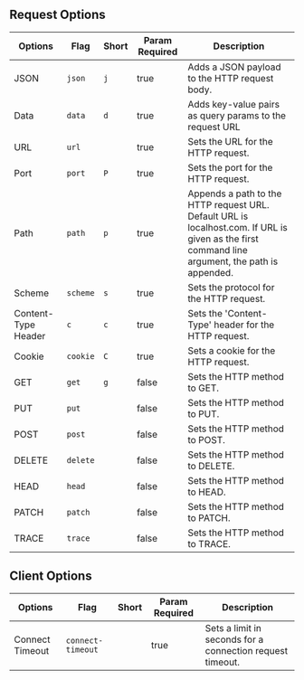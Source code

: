 ## Request Options
| Options                 | Flag | Short | Param Required | Description                                               |
|-------------------------|------|-------|----------------|-----------------------------------------------------------|
| JSON                    | `json` | `j` | true           | Adds a JSON payload to the HTTP request body.              |
| Data                    | `data` | `d` | true           | Adds key-value pairs as query params to the request URL |
| URL                     | `url`  |      | true           | Sets the URL for the HTTP request.                         |
| Port                    | `port` | `P` | true           | Sets the port for the HTTP request.                        |
| Path                    | `path` | `p` | true           | Appends a path to the HTTP request URL. Default URL is localhost.com. If URL is given as the first command line argument, the path is appended. |
| Scheme                  | `scheme` | `s` | true         | Sets the protocol for the HTTP request.                    |
| Content-Type Header     | `c` | `c` | true             | Sets the 'Content-Type' header for the HTTP request.       |
| Cookie                  | `cookie` | `C` | true             | Sets a cookie for the HTTP request.                        |
| GET                     | `get` | `g` | false          | Sets the HTTP method to GET.                               |
| PUT                     | `put` |      | false          | Sets the HTTP method to PUT.                               |
| POST                    | `post` |      | false          | Sets the HTTP method to POST.                              |
| DELETE                  | `delete` |      | false        | Sets the HTTP method to DELETE.                            |
| HEAD                    | `head` |      | false          | Sets the HTTP method to HEAD.                              |
| PATCH                   | `patch` |     | false          | Sets the HTTP method to PATCH.                             |
| TRACE                   | `trace` |     | false          | Sets the HTTP method to TRACE.                             |


## Client Options
| Options                 | Flag | Short | Param Required | Description                                               |
|-------------------------|------|-------|----------------|-----------------------------------------------------------|
| Connect Timeout        | `connect-timeout` | | true        | Sets a limit in seconds for a connection request timeout. |
